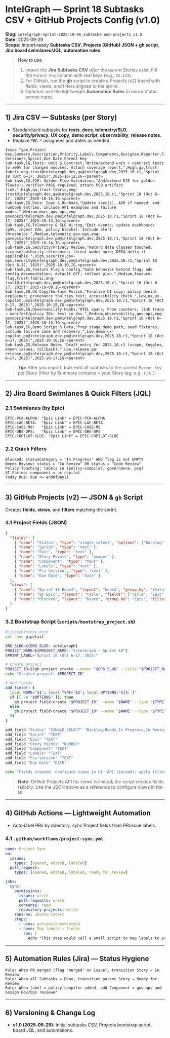 # IntelGraph — Sprint 18 Subtasks CSV + GitHub Projects Config (v1.0)

**Slug:** `intelgraph-sprint-2025-10-06_subtasks-and-projects_v1.0`  
**Date:** 2025‑09‑29  
**Scope:** Import‑ready **Subtasks CSV**, **Projects (GitHub) JSON + gh script**, **Jira board swimlanes/JQL**, **automation rules**.

> **How to use**
> 1) Import the **Jira Subtasks CSV** *after* the parent Stories exist. Fill the `Parent Key` column with real keys (e.g., `IG‑123`).  
> 2) For GitHub, run the **gh** script to create a Projects (v2) board with fields, views, and filters aligned to the sprint.  
> 3) Optional: use the lightweight **Automation Rules** to mirror status across repos.

---

## 1) Jira CSV — Subtasks (per Story)
- Standardized subtasks for **tests**, **docs**, **telemetry/SLO**, **security/privacy**, **UX copy**, **demo script**, **observability**, **release notes**.
- Replace `TBD-*` assignees and dates as needed.

```csv
Issue Type,Project Key,Summary,Description,Priority,Labels,Components,Assignee,Reporter,Fix Version/s,Sprint,Due Date,Parent Key
Sub-task,IG,Tests: Unit & Contract,"Write/extend unit + contract tests to ≥90% for changed modules. Attach coverage report.",High,qa,trust-fabric,eng-trust@intelgraph.dev,qa@intelgraph.dev,2025.10.r1,"Sprint 18 (Oct 6–17, 2025)",2025-10-12,IG-<parent>
Sub-task,IG,E2E: Golden Flow Validation,"Add/extend E2E for golden flow(s); verifier PASS required; attach PCQ artifact link.",High,qa,trust-fabric,eng-trust@intelgraph.dev,qa@intelgraph.dev,2025.10.r1,"Sprint 18 (Oct 6–17, 2025)",2025-10-15,IG-<parent>
Sub-task,IG,Docs: Spec & Runbook,"Update spec(s), ADR if needed, and runbook entries. Include API examples and failure modes.",Medium,docs,gov-ops,eng-govops@intelgraph.dev,pm@intelgraph.dev,2025.10.r1,"Sprint 18 (Oct 6–17, 2025)",2025-10-14,IG-<parent>
Sub-task,IG,Telemetry & SLO Wiring,"Emit events; update dashboards (p95, ingest E2E, policy blocks). Include alert thresholds.",Medium,telemetry,gov-ops,eng-govops@intelgraph.dev,pm@intelgraph.dev,2025.10.r1,"Sprint 18 (Oct 6–17, 2025)",2025-10-14,IG-<parent>
Sub-task,IG,Security/Privacy Review,"Record data classes touched; license/authority references; threat model note; DPIA delta if applicable.",High,security,gov-ops,security@intelgraph.dev,pm@intelgraph.dev,2025.10.r1,"Sprint 18 (Oct 6–17, 2025)",2025-10-10,IG-<parent>
Sub-task,IG,Feature Flag & Config,"Gate behavior behind flag; add config documentation; default OFF; rollout plan.",Medium,feature-flag,trust-fabric,eng-trust@intelgraph.dev,pm@intelgraph.dev,2025.10.r1,"Sprint 18 (Oct 6–17, 2025)",2025-10-09,IG-<parent>
Sub-task,IG,UX Copy/Surface Polish,"Finalize UI copy; policy denial explainer; provenance tooltips text; accessibility check.",Low,ux,ux-copilot,ux@intelgraph.dev,pm@intelgraph.dev,2025.10.r1,"Sprint 18 (Oct 6–17, 2025)",2025-10-15,IG-<parent>
Sub-task,IG,Observability Hooks,"OTEL spans; Prom counters; link trace → manifest/policy IDs; test in dev.",Medium,observability,gov-ops,eng-govops@intelgraph.dev,pm@intelgraph.dev,2025.10.r1,"Sprint 18 (Oct 6–17, 2025)",2025-10-13,IG-<parent>
Sub-task,IG,Demo Script & Data,"Prep stage demo path; seed fixtures; include failure case and recovery.",Low,demo,ux-copilot,pm@intelgraph.dev,pm@intelgraph.dev,2025.10.r1,"Sprint 18 (Oct 6–17, 2025)",2025-10-16,IG-<parent>
Sub-task,IG,Release Notes,"Draft entry for 2025.10.r1 (scope, toggles, known issues, rollback).",Low,release,qa-release,qa@intelgraph.dev,pm@intelgraph.dev,2025.10.r1,"Sprint 18 (Oct 6–17, 2025)",2025-10-17,IG-<parent>
```

> **Tip:** After you import, bulk‑edit all subtasks to the correct `Parent Key` per Story (filter by Summary contains + your Story tag, e.g., `PCA:`).

---

## 2) Jira Board Swimlanes & Quick Filters (JQL)

### 2.1 Swimlanes (by Epic)
```text
EPIC-PCA-ALPHA: "Epic Link" = EPIC-PCA-ALPHA
EPIC-LAC-BETA:  "Epic Link" = EPIC-LAC-BETA
EPIC-CASE-M0:   "Epic Link" = EPIC-CASE-M0
EPIC-OBS-OPS:   "Epic Link" = EPIC-OBS-OPS
EPIC-COPILOT-GLUE: "Epic Link" = EPIC-COPILOT-GLUE
```

### 2.2 Quick Filters
```text
Blocked: statusCategory = "In Progress" AND flag is not EMPTY
Needs Review: status = "In Review" OR status = "Code Review"
Policy‑Touching: labels in (policy-compiler, governance, pcq)
UI‑Facing: component = ux-copilot
Today Due: due <= endOfDay()
```

---

## 3) GitHub Projects (v2) — JSON & `gh` Script
Creates **fields**, **views**, and **filters** matching the sprint.

### 3.1 Project Fields (JSON)
```json
{
  "fields": [
    { "name": "Status", "type": "single_select", "options": ["Backlog", "Ready", "In Progress", "In Review", "Blocked", "Done"] },
    { "name": "Sprint", "type": "text" },
    { "name": "Epic", "type": "text" },
    { "name": "Story Points", "type": "number" },
    { "name": "Component", "type": "text" },
    { "name": "Labels", "type": "text" },
    { "name": "Fix Version", "type": "text" },
    { "name": "Due Date", "type": "date" }
  ],
  "views": [
    { "name": "Sprint 18 Board", "layout": "board", "group_by": "Status", "filter": "Sprint:'Sprint 18 (Oct 6–17, 2025)'" },
    { "name": "By Epic", "layout": "table", "fields": ["Title", "Epic", "Status", "Story Points", "Due Date"], "filter": "Sprint:'Sprint 18 (Oct 6–17, 2025)'" },
    { "name": "Blocked", "layout": "board", "group_by": "Epic", "filter": "Status:'Blocked'" }
  ]
}
```

### 3.2 Bootstrap Script (`scripts/bootstrap_project.sh`)
```bash
#!/usr/bin/env bash
set -euo pipefail

ORG_SLUG=${ORG_SLUG:-intelgraph}
PROJECT_NAME=${PROJECT_NAME:-"IntelGraph — Sprint 18"}
SPRINT_LABEL="Sprint 18 (Oct 6–17, 2025)"

# Create project
PROJECT_ID=$(gh project create --owner "$ORG_SLUG" --title "$PROJECT_NAME" --format json | jq -r '.id')
echo "Created project: $PROJECT_ID"

# Add fields
add_field() {
  local NAME="$1"; local TYPE="$2"; local OPTIONS="${3:-}"
  if [[ -n "$OPTIONS" ]]; then
    gh project field-create "$PROJECT_ID" --name "$NAME" --type "$TYPE" --options "$OPTIONS" >/dev/null
  else
    gh project field-create "$PROJECT_ID" --name "$NAME" --type "$TYPE" >/dev/null
  fi
}

add_field "Status" "SINGLE_SELECT" "Backlog,Ready,In Progress,In Review,Blocked,Done"
add_field "Sprint" "TEXT"
add_field "Epic" "TEXT"
add_field "Story Points" "NUMBER"
add_field "Component" "TEXT"
add_field "Labels" "TEXT"
add_field "Fix Version" "TEXT"
add_field "Due Date" "DATE"

echo "Fields created. Configure views in UI (API limited); apply filter: Sprint:'$SPRINT_LABEL'"
```

> **Note:** GitHub Projects API for views is limited; the script creates fields reliably. Use the JSON above as a reference to configure views in the UI.

---

## 4) GitHub Actions — Lightweight Automation
- Auto‑label PRs by directory; sync Project fields from PR/issue labels.

### 4.1 `.github/workflows/project-sync.yml`
```yaml
name: Project Sync
on:
  issues:
    types: [opened, edited, labeled]
  pull_request:
    types: [opened, edited, labeled, ready_for_review]

jobs:
  sync:
    permissions:
      issues: write
      pull-requests: write
      contents: read
      repository-projects: write
    runs-on: ubuntu-latest
    steps:
      - uses: actions/checkout@v4
      - name: Map labels → fields
        run: |
          echo "This step would call a small script to map labels to project fields via gh CLI or GraphQL."
```

---

## 5) Automation Rules (Jira) — Status Hygiene
```text
Rule: When PR merged (flag 'merged' on issue), transition Story → In Review
Rule: When all Subtasks = Done, transition parent Story → Ready for Review
Rule: When label = policy-compiler added, add Component = gov-ops and assign Gov/Ops reviewer
```

---

## 6) Versioning & Change Log
- **v1.0 (2025‑09‑29):** Initial subtasks CSV, Projects bootstrap script, board JQL, and automations.

